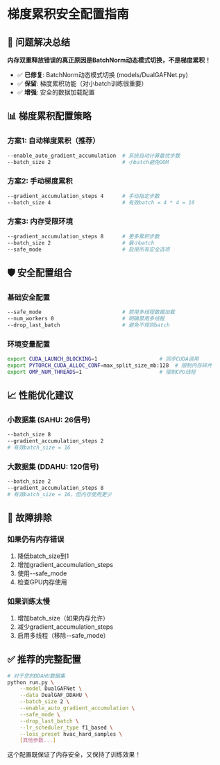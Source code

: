 # 梯度累积安全配置指南

## 🚨 问题解决总结

**内存双重释放错误的真正原因是BatchNorm动态模式切换，不是梯度累积！**

- ✅ **已修复**: BatchNorm动态模式切换 (models/DualGAFNet.py)
- ✅ **保留**: 梯度累积功能（对小batch训练很重要）
- ✅ **增强**: 安全的数据加载配置

## 📊 梯度累积配置策略

### 方案1: 自动梯度累积（推荐）
```bash
--enable_auto_gradient_accumulation  # 系统自动计算最优步数
--batch_size 2                       # 小batch避免OOM
```

### 方案2: 手动梯度累积
```bash
--gradient_accumulation_steps 4      # 手动指定步数
--batch_size 4                       # 有效batch = 4 * 4 = 16
```

### 方案3: 内存受限环境
```bash
--gradient_accumulation_steps 8      # 更多累积步数
--batch_size 2                       # 最小batch
--safe_mode                          # 启用所有安全选项
```

## 🛡️ 安全配置组合

### 基础安全配置
```bash
--safe_mode                          # 禁用多线程数据加载
--num_workers 0                      # 明确禁用多线程
--drop_last_batch                    # 避免不规则batch
```

### 环境变量配置
```bash
export CUDA_LAUNCH_BLOCKING=1                    # 同步CUDA调用
export PYTORCH_CUDA_ALLOC_CONF=max_split_size_mb:128  # 限制内存碎片
export OMP_NUM_THREADS=1                         # 限制CPU线程
```

## 📈 性能优化建议

### 小数据集 (SAHU: 26信号)
```bash
--batch_size 8
--gradient_accumulation_steps 2
# 有效batch_size = 16
```

### 大数据集 (DDAHU: 120信号)
```bash
--batch_size 2
--gradient_accumulation_steps 8
# 有效batch_size = 16，但内存使用更少
```

## 🔧 故障排除

### 如果仍有内存错误
1. 降低batch_size到1
2. 增加gradient_accumulation_steps
3. 使用--safe_mode
4. 检查GPU内存使用

### 如果训练太慢
1. 增加batch_size（如果内存允许）
2. 减少gradient_accumulation_steps
3. 启用多线程（移除--safe_mode）

## ✅ 推荐的完整配置

```bash
# 对于您的DDAHU数据集
python run.py \
    --model DualGAFNet \
    --data DualGAF_DDAHU \
    --batch_size 2 \
    --enable_auto_gradient_accumulation \
    --safe_mode \
    --drop_last_batch \
    --lr_scheduler_type f1_based \
    --loss_preset hvac_hard_samples \
    [其他参数...]
```

这个配置既保证了内存安全，又保持了训练效果！ 